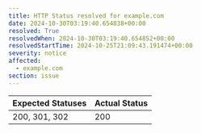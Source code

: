 ```yaml
---
title: HTTP Status resolved for example.com
date: 2024-10-30T03:19:40.654838+00:00
resolved: True
resolvedWhen: 2024-10-30T03:19:40.654852+00:00
resolvedStartTime: 2024-10-25T21:09:43.191474+00:00
severity: notice
affected:
  - example.com
section: issue
---
```


| Expected Statuses | Actual Status  |
|-------------------|----------------|
| 200, 301, 302 | 200 |
